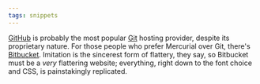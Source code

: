 ```yaml
---
tags: snippets
---
```


[GitHub](/wiki/GitHub) is probably the most popular [Git](/wiki/Git) hosting provider, despite its proprietary nature. For those people who prefer Mercurial over Git, there's [Bitbucket](http://bitbucket.org/). Imitation is the sincerest form of flattery, they say, so Bitbucket must be a *very* flattering website; everything, right down to the font choice and CSS, is painstakingly replicated.
